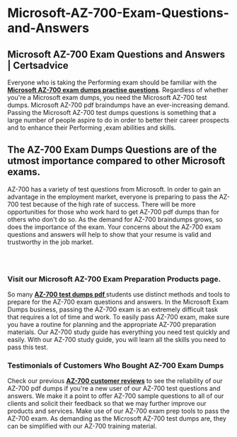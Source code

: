 # Microsoft-AZ-700-Exam-Questions-and-Answers
<h2><strong>Microsoft AZ-700 Exam Questions and Answers | Certsadvice</strong></h2> <p>Everyone who is taking the Performing exam should be familiar with the <a href="http://www.certsadvice.com/microsoft/az-700-practice-questions"><strong>Microsoft AZ-700 exam dumps practise questions</strong></a>. Regardless of whether you&#39;re a Microsoft exam dumps, you need the Microsoft AZ-700 test dumps. Microsoft AZ-700 pdf braindumps have an ever-increasing demand. Passing the Microsoft AZ-700 test dumps questions is something that a large number of people aspire to do in order to better their career prospects and to enhance their Performing ,exam abilities and skills.</p> <h2><strong>The AZ-700 Exam Dumps Questions are of the utmost importance compared to other Microsoft exams.</strong></h2> <p>AZ-700 has a variety of test questions from Microsoft. In order to gain an advantage in the employment market, everyone is preparing to pass the AZ-700 test because of the high rate of success. There will be more opportunities for those who work hard to get AZ-700 pdf dumps than for others who don&#39;t do so. As the demand for AZ-700 braindumps grows, so does the importance of the exam. Your concerns about the AZ-700 exam questions and answers will help to show that your resume is valid and trustworthy in the job market.</p> <p><a href="http://www.certsadvice.com/microsoft/az-700-practice-questions" style="display: block; padding: 1em 0; text-align: center; "><img alt="" src="https://1.bp.blogspot.com/-RUOr8Wn-CRk/YUYAxC8kcHI/AAAAAAAAAnw/F7BbdI3tw8QDj5z8iX0vQAioQzKiUxduwCLcBGAsYHQ/s0/unnamed.jpg" /></a></p> <h3><strong>Visit our Microsoft AZ-700 Exam Preparation Products page.</strong></h3> <p>So many <a href="http://www.certsadvice.com/microsoft/az-700-practice-questions"><strong>AZ-700 test dumps pdf </strong></a>students use distinct methods and tools to prepare for the AZ-700 exam questions and answers. In the Microsoft Exam Dumps business, passing the AZ-700 exam is an extremely difficult task that requires a lot of time and work. To easily pass AZ-700 exam, make sure you have a routine for planning and the appropriate AZ-700 preparation materials. Our AZ-700 study guide has everything you need test quickly and easily. With our AZ-700 study guide, you will learn all the skills you need to pass this test.</p> <h3><strong>Testimonials of Customers Who Bought AZ-700 Exam Dumps</strong></h3> <p>Check our previous <a href="http://www.certsadvice.com/microsoft/az-700-practice-questions"><strong>AZ-700 customer reviews</strong></a> to see the reliability of our AZ-700 pdf dumps if you&#39;re a new user of our AZ-700 test questions and answers. We make it a point to offer AZ-700 sample questions to all of our clients and solicit their feedback so that we may further improve our products and services. Make use of our AZ-700 exam prep tools to pass the AZ-700 exam. As demanding as the Microsoft AZ-700 test dumps are, they can be simplified with our AZ-700 training material.</p>
